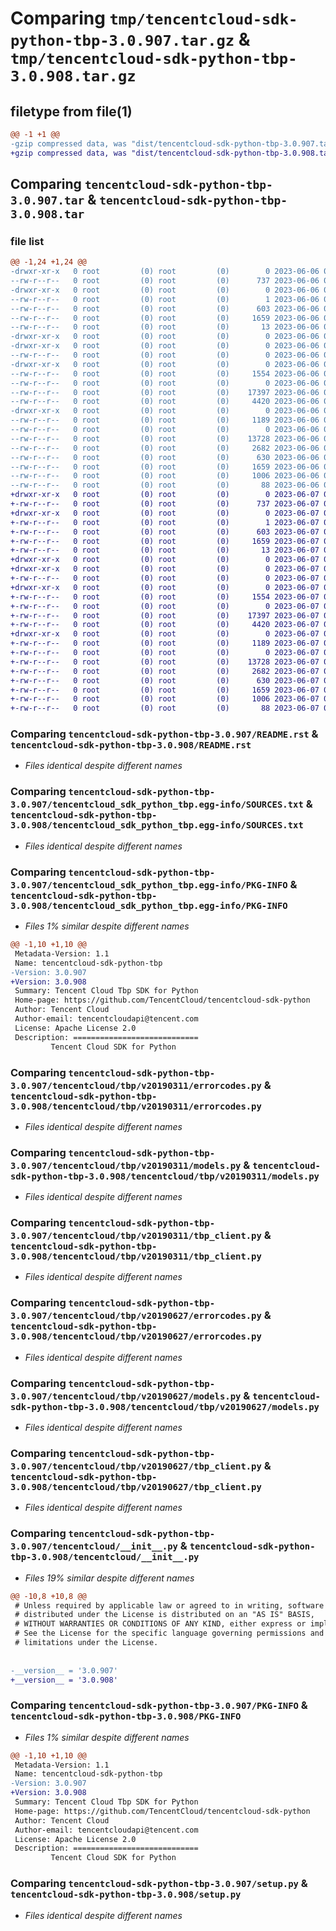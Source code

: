# Comparing `tmp/tencentcloud-sdk-python-tbp-3.0.907.tar.gz` & `tmp/tencentcloud-sdk-python-tbp-3.0.908.tar.gz`

## filetype from file(1)

```diff
@@ -1 +1 @@
-gzip compressed data, was "dist/tencentcloud-sdk-python-tbp-3.0.907.tar", last modified: Tue Jun  6 02:35:07 2023, max compression
+gzip compressed data, was "dist/tencentcloud-sdk-python-tbp-3.0.908.tar", last modified: Wed Jun  7 00:32:40 2023, max compression
```

## Comparing `tencentcloud-sdk-python-tbp-3.0.907.tar` & `tencentcloud-sdk-python-tbp-3.0.908.tar`

### file list

```diff
@@ -1,24 +1,24 @@
-drwxr-xr-x   0 root         (0) root         (0)        0 2023-06-06 02:35:07.000000 tencentcloud-sdk-python-tbp-3.0.907/
--rw-r--r--   0 root         (0) root         (0)      737 2023-06-06 02:35:07.000000 tencentcloud-sdk-python-tbp-3.0.907/README.rst
-drwxr-xr-x   0 root         (0) root         (0)        0 2023-06-06 02:35:07.000000 tencentcloud-sdk-python-tbp-3.0.907/tencentcloud_sdk_python_tbp.egg-info/
--rw-r--r--   0 root         (0) root         (0)        1 2023-06-06 02:35:07.000000 tencentcloud-sdk-python-tbp-3.0.907/tencentcloud_sdk_python_tbp.egg-info/dependency_links.txt
--rw-r--r--   0 root         (0) root         (0)      603 2023-06-06 02:35:07.000000 tencentcloud-sdk-python-tbp-3.0.907/tencentcloud_sdk_python_tbp.egg-info/SOURCES.txt
--rw-r--r--   0 root         (0) root         (0)     1659 2023-06-06 02:35:07.000000 tencentcloud-sdk-python-tbp-3.0.907/tencentcloud_sdk_python_tbp.egg-info/PKG-INFO
--rw-r--r--   0 root         (0) root         (0)       13 2023-06-06 02:35:07.000000 tencentcloud-sdk-python-tbp-3.0.907/tencentcloud_sdk_python_tbp.egg-info/top_level.txt
-drwxr-xr-x   0 root         (0) root         (0)        0 2023-06-06 02:35:07.000000 tencentcloud-sdk-python-tbp-3.0.907/tencentcloud/
-drwxr-xr-x   0 root         (0) root         (0)        0 2023-06-06 02:35:07.000000 tencentcloud-sdk-python-tbp-3.0.907/tencentcloud/tbp/
--rw-r--r--   0 root         (0) root         (0)        0 2023-06-06 02:35:07.000000 tencentcloud-sdk-python-tbp-3.0.907/tencentcloud/tbp/__init__.py
-drwxr-xr-x   0 root         (0) root         (0)        0 2023-06-06 02:35:07.000000 tencentcloud-sdk-python-tbp-3.0.907/tencentcloud/tbp/v20190311/
--rw-r--r--   0 root         (0) root         (0)     1554 2023-06-06 02:35:07.000000 tencentcloud-sdk-python-tbp-3.0.907/tencentcloud/tbp/v20190311/errorcodes.py
--rw-r--r--   0 root         (0) root         (0)        0 2023-06-06 02:35:07.000000 tencentcloud-sdk-python-tbp-3.0.907/tencentcloud/tbp/v20190311/__init__.py
--rw-r--r--   0 root         (0) root         (0)    17397 2023-06-06 02:35:07.000000 tencentcloud-sdk-python-tbp-3.0.907/tencentcloud/tbp/v20190311/models.py
--rw-r--r--   0 root         (0) root         (0)     4420 2023-06-06 02:35:07.000000 tencentcloud-sdk-python-tbp-3.0.907/tencentcloud/tbp/v20190311/tbp_client.py
-drwxr-xr-x   0 root         (0) root         (0)        0 2023-06-06 02:35:07.000000 tencentcloud-sdk-python-tbp-3.0.907/tencentcloud/tbp/v20190627/
--rw-r--r--   0 root         (0) root         (0)     1189 2023-06-06 02:35:07.000000 tencentcloud-sdk-python-tbp-3.0.907/tencentcloud/tbp/v20190627/errorcodes.py
--rw-r--r--   0 root         (0) root         (0)        0 2023-06-06 02:35:07.000000 tencentcloud-sdk-python-tbp-3.0.907/tencentcloud/tbp/v20190627/__init__.py
--rw-r--r--   0 root         (0) root         (0)    13728 2023-06-06 02:35:07.000000 tencentcloud-sdk-python-tbp-3.0.907/tencentcloud/tbp/v20190627/models.py
--rw-r--r--   0 root         (0) root         (0)     2682 2023-06-06 02:35:07.000000 tencentcloud-sdk-python-tbp-3.0.907/tencentcloud/tbp/v20190627/tbp_client.py
--rw-r--r--   0 root         (0) root         (0)      630 2023-06-06 02:35:07.000000 tencentcloud-sdk-python-tbp-3.0.907/tencentcloud/__init__.py
--rw-r--r--   0 root         (0) root         (0)     1659 2023-06-06 02:35:07.000000 tencentcloud-sdk-python-tbp-3.0.907/PKG-INFO
--rw-r--r--   0 root         (0) root         (0)     1006 2023-06-06 02:35:07.000000 tencentcloud-sdk-python-tbp-3.0.907/setup.py
--rw-r--r--   0 root         (0) root         (0)       88 2023-06-06 02:35:07.000000 tencentcloud-sdk-python-tbp-3.0.907/setup.cfg
+drwxr-xr-x   0 root         (0) root         (0)        0 2023-06-07 00:32:40.000000 tencentcloud-sdk-python-tbp-3.0.908/
+-rw-r--r--   0 root         (0) root         (0)      737 2023-06-07 00:32:39.000000 tencentcloud-sdk-python-tbp-3.0.908/README.rst
+drwxr-xr-x   0 root         (0) root         (0)        0 2023-06-07 00:32:40.000000 tencentcloud-sdk-python-tbp-3.0.908/tencentcloud_sdk_python_tbp.egg-info/
+-rw-r--r--   0 root         (0) root         (0)        1 2023-06-07 00:32:40.000000 tencentcloud-sdk-python-tbp-3.0.908/tencentcloud_sdk_python_tbp.egg-info/dependency_links.txt
+-rw-r--r--   0 root         (0) root         (0)      603 2023-06-07 00:32:40.000000 tencentcloud-sdk-python-tbp-3.0.908/tencentcloud_sdk_python_tbp.egg-info/SOURCES.txt
+-rw-r--r--   0 root         (0) root         (0)     1659 2023-06-07 00:32:40.000000 tencentcloud-sdk-python-tbp-3.0.908/tencentcloud_sdk_python_tbp.egg-info/PKG-INFO
+-rw-r--r--   0 root         (0) root         (0)       13 2023-06-07 00:32:40.000000 tencentcloud-sdk-python-tbp-3.0.908/tencentcloud_sdk_python_tbp.egg-info/top_level.txt
+drwxr-xr-x   0 root         (0) root         (0)        0 2023-06-07 00:32:40.000000 tencentcloud-sdk-python-tbp-3.0.908/tencentcloud/
+drwxr-xr-x   0 root         (0) root         (0)        0 2023-06-07 00:32:40.000000 tencentcloud-sdk-python-tbp-3.0.908/tencentcloud/tbp/
+-rw-r--r--   0 root         (0) root         (0)        0 2023-06-07 00:32:39.000000 tencentcloud-sdk-python-tbp-3.0.908/tencentcloud/tbp/__init__.py
+drwxr-xr-x   0 root         (0) root         (0)        0 2023-06-07 00:32:40.000000 tencentcloud-sdk-python-tbp-3.0.908/tencentcloud/tbp/v20190311/
+-rw-r--r--   0 root         (0) root         (0)     1554 2023-06-07 00:32:39.000000 tencentcloud-sdk-python-tbp-3.0.908/tencentcloud/tbp/v20190311/errorcodes.py
+-rw-r--r--   0 root         (0) root         (0)        0 2023-06-07 00:32:39.000000 tencentcloud-sdk-python-tbp-3.0.908/tencentcloud/tbp/v20190311/__init__.py
+-rw-r--r--   0 root         (0) root         (0)    17397 2023-06-07 00:32:39.000000 tencentcloud-sdk-python-tbp-3.0.908/tencentcloud/tbp/v20190311/models.py
+-rw-r--r--   0 root         (0) root         (0)     4420 2023-06-07 00:32:39.000000 tencentcloud-sdk-python-tbp-3.0.908/tencentcloud/tbp/v20190311/tbp_client.py
+drwxr-xr-x   0 root         (0) root         (0)        0 2023-06-07 00:32:40.000000 tencentcloud-sdk-python-tbp-3.0.908/tencentcloud/tbp/v20190627/
+-rw-r--r--   0 root         (0) root         (0)     1189 2023-06-07 00:32:39.000000 tencentcloud-sdk-python-tbp-3.0.908/tencentcloud/tbp/v20190627/errorcodes.py
+-rw-r--r--   0 root         (0) root         (0)        0 2023-06-07 00:32:39.000000 tencentcloud-sdk-python-tbp-3.0.908/tencentcloud/tbp/v20190627/__init__.py
+-rw-r--r--   0 root         (0) root         (0)    13728 2023-06-07 00:32:39.000000 tencentcloud-sdk-python-tbp-3.0.908/tencentcloud/tbp/v20190627/models.py
+-rw-r--r--   0 root         (0) root         (0)     2682 2023-06-07 00:32:39.000000 tencentcloud-sdk-python-tbp-3.0.908/tencentcloud/tbp/v20190627/tbp_client.py
+-rw-r--r--   0 root         (0) root         (0)      630 2023-06-07 00:32:39.000000 tencentcloud-sdk-python-tbp-3.0.908/tencentcloud/__init__.py
+-rw-r--r--   0 root         (0) root         (0)     1659 2023-06-07 00:32:40.000000 tencentcloud-sdk-python-tbp-3.0.908/PKG-INFO
+-rw-r--r--   0 root         (0) root         (0)     1006 2023-06-07 00:32:39.000000 tencentcloud-sdk-python-tbp-3.0.908/setup.py
+-rw-r--r--   0 root         (0) root         (0)       88 2023-06-07 00:32:40.000000 tencentcloud-sdk-python-tbp-3.0.908/setup.cfg
```

### Comparing `tencentcloud-sdk-python-tbp-3.0.907/README.rst` & `tencentcloud-sdk-python-tbp-3.0.908/README.rst`

 * *Files identical despite different names*

### Comparing `tencentcloud-sdk-python-tbp-3.0.907/tencentcloud_sdk_python_tbp.egg-info/SOURCES.txt` & `tencentcloud-sdk-python-tbp-3.0.908/tencentcloud_sdk_python_tbp.egg-info/SOURCES.txt`

 * *Files identical despite different names*

### Comparing `tencentcloud-sdk-python-tbp-3.0.907/tencentcloud_sdk_python_tbp.egg-info/PKG-INFO` & `tencentcloud-sdk-python-tbp-3.0.908/tencentcloud_sdk_python_tbp.egg-info/PKG-INFO`

 * *Files 1% similar despite different names*

```diff
@@ -1,10 +1,10 @@
 Metadata-Version: 1.1
 Name: tencentcloud-sdk-python-tbp
-Version: 3.0.907
+Version: 3.0.908
 Summary: Tencent Cloud Tbp SDK for Python
 Home-page: https://github.com/TencentCloud/tencentcloud-sdk-python
 Author: Tencent Cloud
 Author-email: tencentcloudapi@tencent.com
 License: Apache License 2.0
 Description: ============================
         Tencent Cloud SDK for Python
```

### Comparing `tencentcloud-sdk-python-tbp-3.0.907/tencentcloud/tbp/v20190311/errorcodes.py` & `tencentcloud-sdk-python-tbp-3.0.908/tencentcloud/tbp/v20190311/errorcodes.py`

 * *Files identical despite different names*

### Comparing `tencentcloud-sdk-python-tbp-3.0.907/tencentcloud/tbp/v20190311/models.py` & `tencentcloud-sdk-python-tbp-3.0.908/tencentcloud/tbp/v20190311/models.py`

 * *Files identical despite different names*

### Comparing `tencentcloud-sdk-python-tbp-3.0.907/tencentcloud/tbp/v20190311/tbp_client.py` & `tencentcloud-sdk-python-tbp-3.0.908/tencentcloud/tbp/v20190311/tbp_client.py`

 * *Files identical despite different names*

### Comparing `tencentcloud-sdk-python-tbp-3.0.907/tencentcloud/tbp/v20190627/errorcodes.py` & `tencentcloud-sdk-python-tbp-3.0.908/tencentcloud/tbp/v20190627/errorcodes.py`

 * *Files identical despite different names*

### Comparing `tencentcloud-sdk-python-tbp-3.0.907/tencentcloud/tbp/v20190627/models.py` & `tencentcloud-sdk-python-tbp-3.0.908/tencentcloud/tbp/v20190627/models.py`

 * *Files identical despite different names*

### Comparing `tencentcloud-sdk-python-tbp-3.0.907/tencentcloud/tbp/v20190627/tbp_client.py` & `tencentcloud-sdk-python-tbp-3.0.908/tencentcloud/tbp/v20190627/tbp_client.py`

 * *Files identical despite different names*

### Comparing `tencentcloud-sdk-python-tbp-3.0.907/tencentcloud/__init__.py` & `tencentcloud-sdk-python-tbp-3.0.908/tencentcloud/__init__.py`

 * *Files 19% similar despite different names*

```diff
@@ -10,8 +10,8 @@
 # Unless required by applicable law or agreed to in writing, software
 # distributed under the License is distributed on an "AS IS" BASIS,
 # WITHOUT WARRANTIES OR CONDITIONS OF ANY KIND, either express or implied.
 # See the License for the specific language governing permissions and
 # limitations under the License.
 
 
-__version__ = '3.0.907'
+__version__ = '3.0.908'
```

### Comparing `tencentcloud-sdk-python-tbp-3.0.907/PKG-INFO` & `tencentcloud-sdk-python-tbp-3.0.908/PKG-INFO`

 * *Files 1% similar despite different names*

```diff
@@ -1,10 +1,10 @@
 Metadata-Version: 1.1
 Name: tencentcloud-sdk-python-tbp
-Version: 3.0.907
+Version: 3.0.908
 Summary: Tencent Cloud Tbp SDK for Python
 Home-page: https://github.com/TencentCloud/tencentcloud-sdk-python
 Author: Tencent Cloud
 Author-email: tencentcloudapi@tencent.com
 License: Apache License 2.0
 Description: ============================
         Tencent Cloud SDK for Python
```

### Comparing `tencentcloud-sdk-python-tbp-3.0.907/setup.py` & `tencentcloud-sdk-python-tbp-3.0.908/setup.py`

 * *Files identical despite different names*

